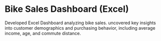 # Bike Sales Dashboard (Excel)
Developed Excel Dashboard analyzing bike sales. uncovered key insights into customer demographics and purchasing behavior, including average income, age, and commute distance.

